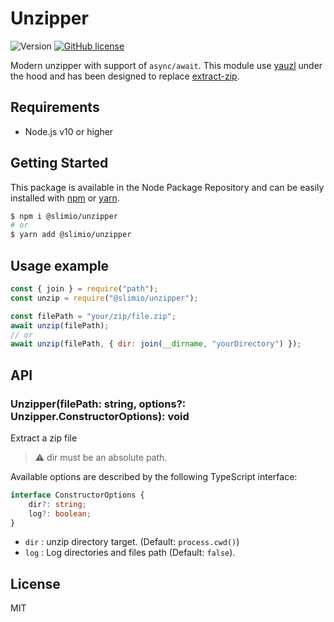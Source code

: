 # Unzipper
![Version](https://img.shields.io/badge/dynamic/json.svg?url=https://raw.githubusercontent.com/SlimIO/unzipper/master/package.json?token=Aeue0P3eryCYRikk9tHZScyXOpqtMvFIks5ca-XwwA%3D%3D&query=$.version&label=Version)
[![GitHub license](https://img.shields.io/github/license/Naereen/StrapDown.js.svg)](https://github.com/SlimIO/Winmem/blob/master/LICENSE)

Modern unzipper with support of `async/await`. This module use [yauzl](https://github.com/thejoshwolfe/yauzl) under the hood and has been designed to replace [extract-zip](https://github.com/maxogden/extract-zip#readme).

## Requirements
- Node.js v10 or higher

## Getting Started

This package is available in the Node Package Repository and can be easily installed with [npm](https://docs.npmjs.com/getting-started/what-is-npm) or [yarn](https://yarnpkg.com).

```bash
$ npm i @slimio/unzipper
# or
$ yarn add @slimio/unzipper
```

## Usage example
```js
const { join } = require("path");
const unzip = require("@slimio/unzipper");

const filePath = "your/zip/file.zip";
await unzip(filePath);
// or
await unzip(filePath, { dir: join(__dirname, "yourDirectory") });
```

## API

### Unzipper(filePath: string, options?: Unzipper.ConstructorOptions): void

Extract a zip file

> ⚠️ dir must be an absolute path.

Available options are described by the following TypeScript interface:
```ts
interface ConstructorOptions {
    dir?: string;
    log?: boolean;
}
```

- `dir` : unzip directory target. (Default: `process.cwd()`)
- `log` : Log directories and files path (Default: `false`).

## License
MIT
